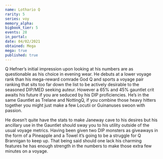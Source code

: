 ```yaml
---
name: Lothario Q
rarity: 5
series: voy
memory_alpha:
bigbook_tier: 5
events: 28
in_portal:
date: 04/02/2021
obtained: Mega
mega: true
published: true
---
```


Q Hefner’s initial impression upon looking at his numbers are as questionable as his choice in evening wear. He debuts at a lower voyage rank than his mega-reward comrade God Q and sports a voyage pair ranking that sits too far down the list to be actively desirable to the seasoned DIP/MED seeking auteur. However a 65% and 45% gauntlet crit awaits his future if you are seduced by his DIP proficiencies. He’s in the same Gauntlet as Trelane and NottingQ, if you combine those heavy hitters together you might just make a few Locutii or Guinanuses swoon with passion.

He doesn’t quite have the stats to make Janeway cave to his desires but his ancillary use in the Gauntlet should sway you to his utility outside of the usual voyage metrics. Having been given two DIP monsters as giveaways in the form of a Pineapple and a Towel it’s going to be a struggle for Q Brannigan to keep up. That being said should one lack his charming features he has enough strength in the numbers to make those extra few minutes on a voyage.
